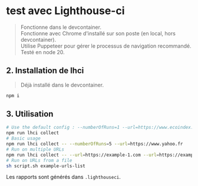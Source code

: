 # test avec Lighthouse-ci

> Fonctionne dans le devcontainer.  
> Fonctionne avec Chrome d'installé sur son poste (en local, hors devcontainer).  
> Utilise Puppeteer pour gérer le processus de navigation recommandé.  
> Testé en node 20.

## 2. Installation de lhci

> Déjà installé dans le devcontainer.

```bash
npm i
```

## 3. Utilisation

```bash
# Use the default config : --numberOfRuns=1 --url=https://www.ecoindex.fr
npm run lhci collect
# Basic usage
npm run lhci collect -- --numberOfRuns=5 --url=https://www.yahoo.fr
# Run on multiple URLs
npm run lhci collect -- --url=https://example-1.com --url=https://example-2.com
# Run on URLs from a file
sh script.sh example-urls-list
```

Les rapports sont générés dans `.lighthouseci`.
